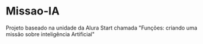 # Missao-IA
Projeto baseado na unidade da Alura Start chamada "Funções: criando uma missão sobre inteligência Artificial"
